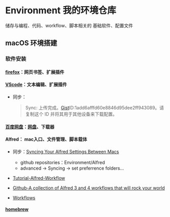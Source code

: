 # Environment 我的环境仓库

储存与编程、代码、workflow、脚本相关的
基础软件、配置文件

## macOS 环境搭建

### 软件安装

#### [firefox](http://www.firefox.com.cn/)：网页书签、扩展插件

#### [VScode](https://code.visualstudio.com/)：文本编辑、扩展插件

* 同步：
  > Sync: 上传完成。[Gist](https://gist.github.com/mine)ID:1add6afffd60e8846d95dee2ff943089。请复制这个 ID 并将其用于其他设备来下载配置。

#### [百度网盘](http://pan.baidu.com/download#pan)：[网盘](https://pan.baidu.com/disk/home?#/all?path=%2F&vmode=list)、下载器

#### Alfred： mac入口、文件管理、脚本载体

* 同步：[Syncing Your Alfred Settings Between Macs](https://www.alfredapp.com/help/advanced/sync/)
  * github repositories：Environment/Alfred
  * advanced -> Syncing -> set preferrence folders...

* [Tutorial-Alfred-Workflow](http://www.deanishe.net/alfred-workflow/tutorial.html)
* [Github-A collection of Alfred 3 and 4 workflows that will rock your world](https://github.com/zenorocha/alfred-workflows)
* [Workflows](https://www.alfredapp.com/help/workflows/)

#### [homebrew](https://brew.sh/)
